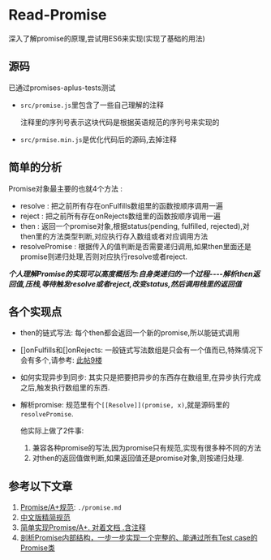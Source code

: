 # Read-Promise
深入了解promise的原理,尝试用ES6来实现(实现了基础的用法)

## 源码

已通过promises-aplus-tests测试

* `src/promise.js`里包含了一些自己理解的注释

	注释里的序列号表示这块代码是根据英语规范的序列号来实现的

* `src/prmise.min.js`是优化代码后的源码,去掉注释

## 简单的分析
Promise对象最主要的也就4个方法 :

* resolve : 把之前所有存在onFulfills数组里的函数按顺序调用一遍
* reject : 把之前所有存在onRejects数组里的函数按顺序调用一遍
* then : 返回一个promise对象,根据status(pending, fulfilled, rejected),对then里的方法类型判断,对应执行存入数组或者对应调用方法
* resolvePromise : 根据传入的值判断是否需要递归调用,如果then里面还是promise则递归处理,否则对应执行resolve或者reject.

***个人理解Promise的实现可以高度概括为:自身类递归的一个过程----解析then返回值,压栈,等待触发resolve或者reject,改变status,然后调用栈里的返回值***

## 各个实现点
* then的链式写法: 每个then都会返回一个新的promise,所以能链式调用
* []onFulfills和[]onRejects: 一般链式写法数组是只会有一个值而已,特殊情况下会有多个,请参考: [此帖9楼](https://cnodejs.org/topic/5603cb8a152fdd025f0f5014)
* 如何实现异步到同步: 其实只是把要把异步的东西存在数组里,在异步执行完成之后,触发执行数组里的东西.
* 解析promise: 规范里有个`[[Resolve]](promise, x)`,就是源码里的`resolvePromise`.

	他实际上做了2件事:
	1. 兼容各种promise的写法,因为promise只有规范,实现有很多种不同的方法
	2. 对then的返回值做判断,如果返回值还是promise对象,则按递归处理.

## 参考以下文章
1. [Promise/A+规范](https://promisesaplus.com/): `./promise.md`
2. [中文版精简规范](https://segmentfault.com/a/1190000002452115)
3. [简单实现Promise/A+. 对着文档 .含注释](https://cnodejs.org/topic/5603cb8a152fdd025f0f5014)
4. [剖析Promise内部结构，一步一步实现一个完整的、能通过所有Test case的Promise类](https://github.com/xieranmaya/blog/issues/3)
